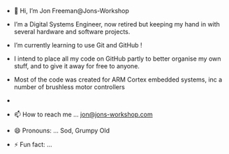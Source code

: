 - 👋 Hi, I’m Jon Freeman@Jons-Workshop
- I’m a Digital Systems Engineer, now retired but keeping my hand in with several hardware and software projects.
- I’m currently learning to use Git and GitHub !
- I intend to place all my code on GitHub partly to better organise my own stuff, and to give it away for free to anyone.
- Most of the code was created for ARM Cortex embedded systems, inc a number of brushless motor controllers
  
-
- 📫 How to reach me ... jon@jons-workshop.com
- 😄 Pronouns: ... Sod, Grumpy Old
- ⚡ Fun fact: ... 
